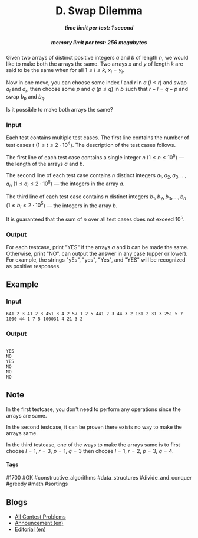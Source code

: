<h1 style='text-align: center;'> D. Swap Dilemma</h1>

<h5 style='text-align: center;'>time limit per test: 1 second</h5>
<h5 style='text-align: center;'>memory limit per test: 256 megabytes</h5>

Given two arrays of distinct positive integers $a$ and $b$ of length $n$, we would like to make both the arrays the same. Two arrays $x$ and $y$ of length $k$ are said to be the same when for all $1 \le i \le k$, $x_i = y_i$.

Now in one move, you can choose some index $l$ and $r$ in $a$ ($l \le r$) and swap $a_l$ and $a_r$, then choose some $p$ and $q$ ($p \le q$) in $b$ such that $r-l=q-p$ and swap $b_p$ and $b_q$.

Is it possible to make both arrays the same?

### Input

Each test contains multiple test cases. The first line contains the number of test cases $t$ ($1 \le t \le 2 \cdot 10^4$). The description of the test cases follows.

The first line of each test case contains a single integer $n$ ($1 \le n \le 10^5$) — the length of the arrays $a$ and $b$.

The second line of each test case contains $n$ distinct integers $a_1,a_2,a_3,\ldots,a_n$ ($1 \le a_i \le 2 \cdot 10^5$) — the integers in the array $a$.

The third line of each test case contains $n$ distinct integers $b_1,b_2,b_3,\ldots,b_n$ ($1 \le b_i \le 2 \cdot 10^5$) — the integers in the array $b$.

It is guaranteed that the sum of $n$ over all test cases does not exceed $10^5$.

### Output

For each testcase, print "YES" if the arrays $a$ and $b$ can be made the same. Otherwise, print "NO". can output the answer in any case (upper or lower). For example, the strings "yEs", "yes", "Yes", and "YES" will be recognized as positive responses.

## Example

### Input


```text
641 2 3 41 2 3 451 3 4 2 57 1 2 5 441 2 3 44 3 2 131 2 31 3 251 5 7 1000 44 1 7 5 100031 4 21 3 2
```
### Output

```text

YES
NO
YES
NO
NO
NO

```
## Note

In the first testcase, you don't need to perform any operations since the arrays are same.

In the second testcase, it can be proven there exists no way to make the arrays same.

In the third testcase, one of the ways to make the arrays same is to first choose $l=1$, $r=3$, $p=1$, $q=3$ then choose $l=1$, $r=2$, $p=3$, $q=4$.



#### Tags 

#1700 #OK #constructive_algorithms #data_structures #divide_and_conquer #greedy #math #sortings 

## Blogs
- [All Contest Problems](../Codeforces_Round_956_(Div._2)_and_ByteRace_2024.md)
- [Announcement (en)](../blogs/Announcement_(en).md)
- [Editorial (en)](../blogs/Editorial_(en).md)

